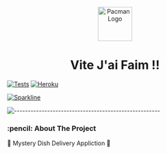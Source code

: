 <p align="center"> 
  <img src="https://res.cloudinary.com/dtvit3fku/image/upload/v1634897934/VJF-logo_q3h5fj.png" alt="Pacman Logo" width="80px" height="80px">
</p>
<h1 align="center"> Vite J'ai Faim !!</h1>

[![Tests](https://github.com/fabbbbz/VJF/actions/workflows/node.js.yml/badge.svg)](https://github.com/fabbbbz/VJF/actions/workflows/node.js.yml) [![Heroku](https://pyheroku-badge.herokuapp.com/?app=vitejaifaim&path=/testapp)](https://vitejaifaim.herokuapp.com)  

[![Sparkline](https://stars.medv.io/fabbbbz/VJF-Back.svg)](https://stars.medv.io/fabbbbz/VJF-Back)

![-----------------------------------------------------](https://raw.githubusercontent.com/andreasbm/readme/master/assets/lines/rainbow.png)

<!-- ABOUT THE PROJECT -->
<h3 id="about-the-project"> :pencil: About The Project</h3>

<p align="justify"> 
🍔 Mystery Dish Delivery Appliction 🍕
</p>

